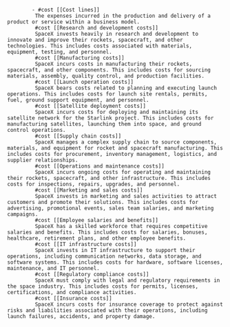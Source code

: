 			- #cost [[Cost lines]]
			 The expenses incurred in the production and delivery of a product or service within a business model.
			 #cost [[Research and development costs]]
			 SpaceX invests heavily in research and development to innovate and improve their rockets, spacecraft, and other technologies. This includes costs associated with materials, equipment, testing, and personnel.
			 #cost [[Manufacturing costs]]
			 SpaceX incurs costs in manufacturing their rockets, spacecraft, and other components. This includes costs for sourcing materials, assembly, quality control, and production facilities.
			 #cost [[Launch operation costs]]
			 SpaceX bears costs related to planning and executing launch operations. This includes costs for launch site rentals, permits, fuel, ground support equipment, and personnel.
			 #cost [[Satellite deployment costs]]
			 SpaceX incurs costs for deploying and maintaining its satellite network for the Starlink project. This includes costs for manufacturing satellites, launching them into space, and ground control operations.
			 #cost [[Supply chain costs]]
			 SpaceX manages a complex supply chain to source components, materials, and equipment for rocket and spacecraft manufacturing. This includes costs for procurement, inventory management, logistics, and supplier relationships.
			 #cost [[Operations and maintenance costs]]
			 SpaceX incurs ongoing costs for operating and maintaining their rockets, spacecraft, and other infrastructure. This includes costs for inspections, repairs, upgrades, and personnel.
			 #cost [[Marketing and sales costs]]
			 SpaceX invests in marketing and sales activities to attract customers and promote their solutions. This includes costs for advertising, promotional events, sales team salaries, and marketing campaigns.
			 #cost [[Employee salaries and benefits]]
			 SpaceX has a skilled workforce that requires competitive salaries and benefits. This includes costs for salaries, bonuses, healthcare, retirement plans, and other employee benefits.
			 #cost [[IT infrastructure costs]]
			 SpaceX invests in IT infrastructure to support their operations, including communication networks, data storage, and software systems. This includes costs for hardware, software licenses, maintenance, and IT personnel.
			 #cost [[Regulatory compliance costs]]
			 SpaceX must comply with legal and regulatory requirements in the space industry. This includes costs for permits, licenses, certifications, and compliance activities.
			 #cost [[Insurance costs]]
			 SpaceX incurs costs for insurance coverage to protect against risks and liabilities associated with their operations, including launch failures, accidents, and property damage.



